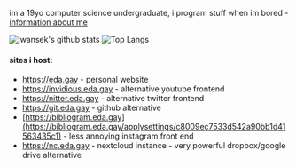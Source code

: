 im a 19yo computer science undergraduate, i program stuff when im bored - [information about me](https://eda.gay/thoughts#about_me)

![jwansek's github stats](https://github-readme-stats.vercel.app/api?username=jwansek&show_icons=true&title_color=fff&icon_color=79ff97&theme=dracula&count_private=true)
![Top Langs](https://github-readme-stats.vercel.app/api/top-langs/?username=jwansek&layout=compact&theme=dracula&count_private=true)

#### sites i host:
 - https://eda.gay - personal website
 - https://invidious.eda.gay - alternative youtube frontend
 - https://nitter.eda.gay - alternative twitter frontend
 - https://git.eda.gay - github alternative
 - [https://bibliogram.eda.gay](https://bibliogram.eda.gay/applysettings/c8009ec7533d542a90bb1d41563435c1) - less annoying instagram front end
 - https://nc.eda.gay - nextcloud instance - very powerful dropbox/google drive alternative
